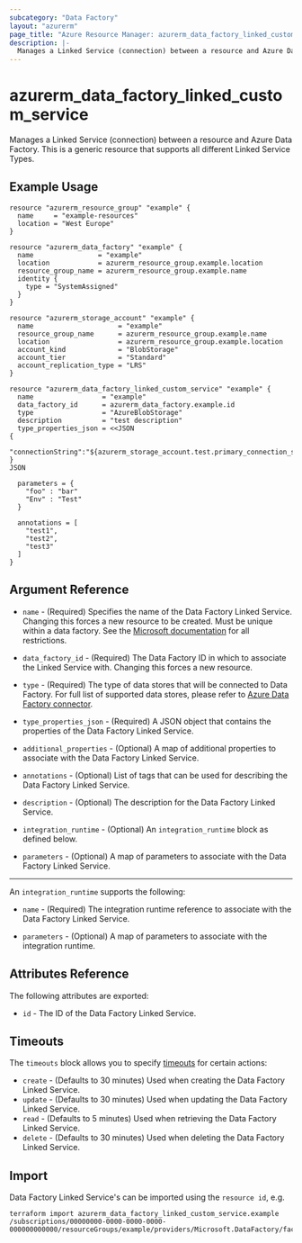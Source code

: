 ```yaml
---
subcategory: "Data Factory"
layout: "azurerm"
page_title: "Azure Resource Manager: azurerm_data_factory_linked_custom_service"
description: |-
  Manages a Linked Service (connection) between a resource and Azure Data Factory. This is a generic resource that supports all different Linked Service Types.
---
```


# azurerm_data_factory_linked_custom_service

Manages a Linked Service (connection) between a resource and Azure Data Factory. This is a generic resource that supports all different Linked Service Types.

## Example Usage

```hcl
resource "azurerm_resource_group" "example" {
  name     = "example-resources"
  location = "West Europe"
}

resource "azurerm_data_factory" "example" {
  name                = "example"
  location            = azurerm_resource_group.example.location
  resource_group_name = azurerm_resource_group.example.name
  identity {
    type = "SystemAssigned"
  }
}

resource "azurerm_storage_account" "example" {
  name                     = "example"
  resource_group_name      = azurerm_resource_group.example.name
  location                 = azurerm_resource_group.example.location
  account_kind             = "BlobStorage"
  account_tier             = "Standard"
  account_replication_type = "LRS"
}

resource "azurerm_data_factory_linked_custom_service" "example" {
  name                 = "example"
  data_factory_id      = azurerm_data_factory.example.id
  type                 = "AzureBlobStorage"
  description          = "test description"
  type_properties_json = <<JSON
{
  "connectionString":"${azurerm_storage_account.test.primary_connection_string}"
}
JSON

  parameters = {
    "foo" : "bar"
    "Env" : "Test"
  }

  annotations = [
    "test1",
    "test2",
    "test3"
  ]
}
```

## Argument Reference

* `name` - (Required) Specifies the name of the Data Factory Linked Service. Changing this forces a new resource to be created. Must be unique within a data factory. See the [Microsoft documentation](https://docs.microsoft.com/azure/data-factory/naming-rules) for all restrictions.

* `data_factory_id` - (Required) The Data Factory ID in which to associate the Linked Service with. Changing this forces a new resource.

* `type` - (Required) The type of data stores that will be connected to Data Factory. For full list of supported data stores, please refer to [Azure Data Factory connector](https://docs.microsoft.com/azure/data-factory/connector-overview).

* `type_properties_json` - (Required) A JSON object that contains the properties of the Data Factory Linked Service.

* `additional_properties` - (Optional) A map of additional properties to associate with the Data Factory Linked Service.

* `annotations` - (Optional) List of tags that can be used for describing the Data Factory Linked Service.

* `description` - (Optional) The description for the Data Factory Linked Service.

* `integration_runtime` - (Optional) An `integration_runtime` block as defined below.

* `parameters` - (Optional) A map of parameters to associate with the Data Factory Linked Service.

---

An `integration_runtime` supports the following:

* `name` - (Required) The integration runtime reference to associate with the Data Factory Linked Service.

* `parameters` - (Optional) A map of parameters to associate with the integration runtime.

## Attributes Reference

The following attributes are exported:

* `id` - The ID of the Data Factory Linked Service.

## Timeouts

The `timeouts` block allows you to specify [timeouts](https://www.terraform.io/docs/configuration/resources.html#timeouts) for certain actions:

* `create` - (Defaults to 30 minutes) Used when creating the Data Factory Linked Service.
* `update` - (Defaults to 30 minutes) Used when updating the Data Factory Linked Service.
* `read` - (Defaults to 5 minutes) Used when retrieving the Data Factory Linked Service.
* `delete` - (Defaults to 30 minutes) Used when deleting the Data Factory Linked Service.

## Import

Data Factory Linked Service's can be imported using the `resource id`, e.g.

```shell
terraform import azurerm_data_factory_linked_custom_service.example /subscriptions/00000000-0000-0000-0000-000000000000/resourceGroups/example/providers/Microsoft.DataFactory/factories/example/linkedservices/example
```
